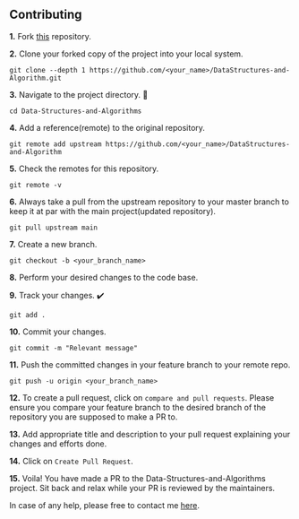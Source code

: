 ## Contributing

**1.** Fork [this](https://github.com/subhamengine/DataStructures-and-Algorithm.git) repository.

**2.** Clone your forked copy of the project into your local system.

```
git clone --depth 1 https://github.com/<your_name>/DataStructures-and-Algorithm.git
```

**3.** Navigate to the project directory. 📁

```
cd Data-Structures-and-Algorithms
```

**4.** Add a reference(remote) to the original repository.

```
git remote add upstream https://github.com/<your_name>/DataStructures-and-Algorithm
```

**5.** Check the remotes for this repository.

```
git remote -v
```

**6.** Always take a pull from the upstream repository to your master branch to keep it at par with the main project(updated repository).

```
git pull upstream main
```

**7.** Create a new branch.

```
git checkout -b <your_branch_name>
```

**8.** Perform your desired changes to the code base.

**9.** Track your changes. ✔️

```
git add .
```

**10.** Commit your changes.

```
git commit -m "Relevant message"
```

**11.** Push the committed changes in your feature branch to your remote repo.

```
git push -u origin <your_branch_name>
```

**12.** To create a pull request, click on `compare and pull requests`. Please ensure you compare your feature branch to the desired branch of the repository you are supposed to make a PR to.

**13.** Add appropriate title and description to your pull request explaining your changes and efforts done.

**14.** Click on `Create Pull Request`.

**15.** Voila! You have made a PR to the Data-Structures-and-Algorithms project. Sit back and relax while your PR is reviewed by the maintainers.

In case of any help, please free to contact me [here](https://bio.link/subhamengine).
